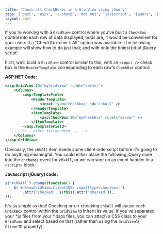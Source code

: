 ```yaml
---
title: "Check all CheckBoxes in a GridView using jQuery"
tags: ['post', 'aspx', 'c-sharp', 'dot net', 'javascript', 'jquery', 'my-software']
layout: post
---
```


If you're working with a `GridView` control where you've built a
`CheckBox` control into each row of data displayed, odds are, it would
be convenient for your users if a "Check/Un-check All" option was
available. The following example will show how to do just that; and with
only the tiniest bit of jQuery script!<!--more-->

First, we'll build a `GridView` control similar to this, with an
`<input />` check box in the `HeaderTemplate` corresponding to each
row's `CheckBox` control:

**ASP.NET Code:**

```xml
<asp:GridView ID="myGridView" runat="server">
	<Columns>
		<asp:TemplateField>
			<HeaderTemplate>
				<input type="checkbox" id="chkAll" />
			</HeaderTemplate>
			<ItemTemplate>
				<asp:CheckBox ID="myCheckBox" runat="server" />
			</ItemTemplate>
		</asp:TemplateField>
		<!-- other fields here ... -->
	</Columns>
</asp:GridView>
```

Obviously, the `chkAll` item needs some client-side script before it's
going to do anything meaningful. You could either place the following
jQuery code into the `onchange` event for `chkAll`, or we can wire up an
event handler in a `<script>` block:

**Javascript (jQuery) code:**

```js
$('#chkAll').change(function() {
	$('#<%=myGridView.ClientID%> input[type=checkbox]')
		.attr('checked', $(this).attr('checked'));
});
```

It's as simple as that! Checking or un-checking `chkAll` will cause each
`CheckBox` control within the `GridView` to inherit its value. If you've
separated your *\*.js* files from your *\*.aspx* files, you can attach a
CSS class to your `GridView` and select based on that (rather than using
the `GridView`'s `ClientID` property).

